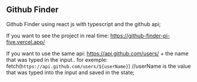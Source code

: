 ## Github Finder

 Github Finder using react js with typescript and the github api;
 
 If you want to see the project in real time: https://github-finder-pi-five.vercel.app/
 
 If you want to use the same api: https://api.github.com/users/ + the name that was typed in the input.. 
 for exemple:
   fetch(`https://api.github.com/users/${userName}`)   //userName is the value that was typed into the input and saved in the state;
